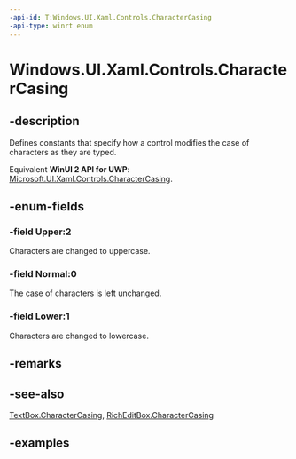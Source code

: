 ```yaml
---
-api-id: T:Windows.UI.Xaml.Controls.CharacterCasing
-api-type: winrt enum
---
```


<!-- Enumeration syntax.
public enum CharacterCasing : int
-->

# Windows.UI.Xaml.Controls.CharacterCasing

## -description

Defines constants that specify how a control modifies the case of characters as they are typed.

Equivalent **WinUI 2 API for UWP**: [Microsoft.UI.Xaml.Controls.CharacterCasing](/windows/winui/api/microsoft.ui.xaml.controls.charactercasing).

## -enum-fields

### -field Upper:2

Characters are changed to uppercase.

### -field Normal:0

The case of characters is left unchanged.

### -field Lower:1

Characters are changed to lowercase.

## -remarks

## -see-also

[TextBox.CharacterCasing](textbox_charactercasing.md), [RichEditBox.CharacterCasing](richeditbox_charactercasing.md)

## -examples

